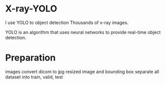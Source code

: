 # X-ray-YOLO
I use YOLO to object detection Thousands of x-ray images.

YOLO is an algorithm that uses neural networks to provide real-time object detection.

# Preparation
images convert dicom to jpg
resized image and bounding box 
separate all dataset into train, valid, test
